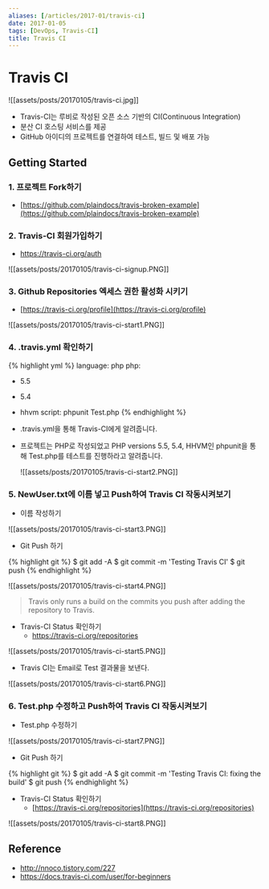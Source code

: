 ```yaml
---
aliases: [/articles/2017-01/travis-ci]
date: 2017-01-05
tags: [DevOps, Travis-CI]
title: Travis CI
---
```

# Travis CI
![[assets/posts/20170105/travis-ci.jpg]]

- Travis-CI는 루비로 작성된 오픈 소스 기반의 CI(Continuous Integration)
- 분산 CI 호스팅 서비스를 제공
- GitHub 아이디의 프로젝트를 연결하여 테스트, 빌드 및 배포 가능

## Getting Started

### 1. 프로젝트 Fork하기

- [https://github.com/plaindocs/travis-broken-example](https://github.com/plaindocs/travis-broken-example)

### 2. Travis-CI 회원가입하기

- <https://travis-ci.org/auth>

![[assets/posts/20170105/travis-ci-signup.PNG]]

### 3. Github Repositories 엑세스 권한 활성화 시키기

- [https://travis-ci.org/profile](https://travis-ci.org/profile)

![[assets/posts/20170105/travis-ci-start1.PNG]]

### 4. .travis.yml 확인하기

{% highlight yml %}
language: php
php:
- 5.5
- 5.4
- hhvm
script: phpunit Test.php
{% endhighlight %}

- .travis.yml을 통해 Travis-CI에게 알려줍니다.
- 프로젝트는 PHP로 작성되었고 PHP versions 5.5, 5.4, HHVM인 phpunit을 통해 Test.php를 테스트를 진행하라고 알려줍니다.

  ![[assets/posts/20170105/travis-ci-start2.PNG]]

### 5. NewUser.txt에 이름 넣고 Push하여 Travis CI 작동시켜보기
- 이름 작성하기

![[assets/posts/20170105/travis-ci-start3.PNG]]

- Git Push 하기

{% highlight git %}
$ git add -A
$ git commit -m 'Testing Travis CI'
$ git push
{% endhighlight %}

![[assets/posts/20170105/travis-ci-start4.PNG]]

> Travis only runs a build on the commits you push after adding the repository to Travis.

- Travis-CI Status 확인하기
  - <https://travis-ci.org/repositories>

![[assets/posts/20170105/travis-ci-start5.PNG]]

  - Travis CI는 Email로 Test 결과물을 보낸다.

![[assets/posts/20170105/travis-ci-start6.PNG]]


### 6. Test.php 수정하고 Push하여 Travis CI 작동시켜보기

- Test.php 수정하기

![[assets/posts/20170105/travis-ci-start7.PNG]]

- Git Push 하기

{% highlight git %}
$ git add -A
$ git commit -m 'Testing Travis CI: fixing the build'
$ git push
{% endhighlight %}

- Travis-CI Status 확인하기
  - [https://travis-ci.org/repositories](https://travis-ci.org/repositories)

![[assets/posts/20170105/travis-ci-start8.PNG]]

## Reference
- http://nnoco.tistory.com/227
- https://docs.travis-ci.com/user/for-beginners
